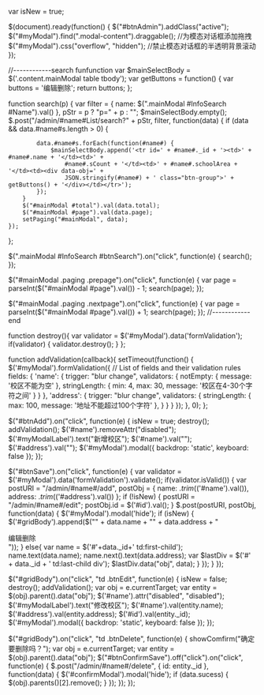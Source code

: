 var isNew = true;

$(document).ready(function() {
    $("#btnAdmin").addClass("active");
    $("#myModal").find(".modal-content").draggable(); //为模态对话框添加拖拽
    $("#myModal").css("overflow", "hidden"); //禁止模态对话框的半透明背景滚动
});

//------------search funfunction
var $mainSelectBody = $('.content.mainModal table tbody');
var getButtons = function() {
    var buttons = '<a class="btn btn-default btnEdit">编辑</a><a class="btn btn-default btnDelete">删除</a>';
    return buttons;
};

function search(p) {
    var filter = {
            name: $(".mainModal #InfoSearch #Name").val()
        },
        pStr = p ? "p=" + p : "";
    $mainSelectBody.empty();
    $.post("/admin/#name#List/search?" + pStr, filter, function(data) {
        if (data && data.#name#s.length > 0) {

            data.#name#s.forEach(function(#name#) {
                $mainSelectBody.append('<tr id=' + #name#._id + '><td>' + #name#.name + '</td><td>' +
                    #name#.sCount + '</td><td>' + #name#.schoolArea + '</td><td><div data-obj=' +
                    JSON.stringify(#name#) + ' class="btn-group">' + getButtons() + '</div></td></tr>');
            });
        }
        $("#mainModal #total").val(data.total);
        $("#mainModal #page").val(data.page);
        setPaging("#mainModal", data);
    });
};

$(".mainModal #InfoSearch #btnSearch").on("click", function(e) {
    search();
});

$("#mainModal .paging .prepage").on("click", function(e) {
    var page = parseInt($("#mainModal #page").val()) - 1;
    search(page);
});

$("#mainModal .paging .nextpage").on("click", function(e) {
    var page = parseInt($("#mainModal #page").val()) + 1;
    search(page);
});
//------------end

function destroy(){
    var validator = $('#myModal').data('formValidation');
    if(validator)
    {
        validator.destroy();
    }
};

function addValidation(callback){
    setTimeout(function() {
    $('#myModal').formValidation({
        // List of fields and their validation rules
        fields: {
            'name': {
                trigger: "blur change",
                validators: {
                    notEmpty: {
                        message: '校区不能为空'
                    },
                    stringLength: {
                        min: 4,
                        max: 30,
                        message: '校区在4-30个字符之间'
                    }
                }
            },
            'address': {
                trigger: "blur change",
                validators: {
                    stringLength: {
                        max: 100,
                        message: '地址不能超过100个字符'
                    },
                }
            }
        }
    });
    }, 0);
};

$("#btnAdd").on("click", function(e) {
    isNew = true;
    destroy();
    addValidation();
    $('#name').removeAttr("disabled");
    $('#myModalLabel').text("新增校区");
    $('#name').val("");
    $('#address').val("");
    $('#myModal').modal({ backdrop: 'static', keyboard: false });
});

$("#btnSave").on("click", function(e) {
    var validator = $('#myModal').data('formValidation').validate();
    if(validator.isValid())
    {
        var postURI = "/admin/#name#/add",
            postObj = {
            name: $.trim($('#name').val()),
            address: $.trim($('#address').val())
        };
        if (!isNew) {
            postURI = "/admin/#name#/edit";
            postObj.id = $('#id').val();
        }
        $.post(postURI, postObj, function(data) {
            $('#myModal').modal('hide');
            if (isNew) {
                $('#gridBody').append($("<tr id="+data._id+"><td>" + data.name + "</td><td>" + data.address + "</td><td><div data-obj='" + JSON.stringify(data) +
                    "' class='btn-group'><a class='btn btn-default btnEdit'>编辑</a><a class='btn btn-default btnDelete'>删除</a></div></td></tr>"));
            }
            else{
                var name = $('#'+data._id+' td:first-child');
                name.text(data.name);
                name.next().text(data.address);
                var $lastDiv = $('#' + data._id + ' td:last-child div');
                $lastDiv.data("obj", data);
            }
        });
    }
});

$("#gridBody").on("click", "td .btnEdit", function(e) {
    isNew = false;
    destroy();
    addValidation();
    var obj = e.currentTarget;
    var entity = $(obj).parent().data("obj");
    $('#name').attr("disabled", "disabled");
    $('#myModalLabel').text("修改校区");
    $('#name').val(entity.name);
    $('#address').val(entity.address);
    $('#id').val(entity._id);
    $('#myModal').modal({ backdrop: 'static', keyboard: false });
});

$("#gridBody").on("click", "td .btnDelete", function(e) {
    showComfirm("确定要删除吗？");
    var obj = e.currentTarget;
    var entity = $(obj).parent().data("obj");
    $("#btnConfirmSave").off("click").on("click", function(e) {
        $.post("/admin/#name#/delete", {
            id: entity._id
        }, function(data) {
            $('#confirmModal').modal('hide');
            if (data.sucess) {
                $(obj).parents()[2].remove();
            }
        });
    });
});